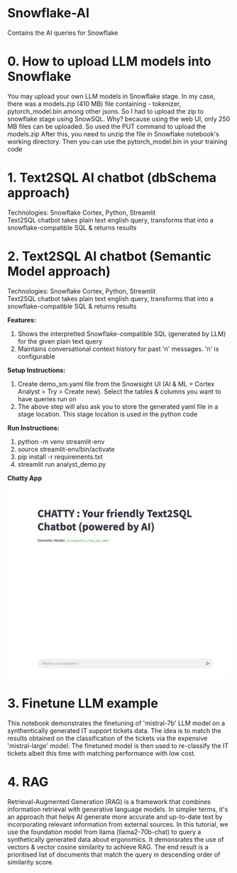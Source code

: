 # Snowflake-AI
 Contains the AI queries for Snowflake

# 0. How to upload LLM models into Snowflake
You may upload your own LLM models in Snowflake stage. In my case, there was a models.zip (410 MB) file containing - tokenizer, pytorch_model.bin among other jsons. So I had to upload the zip to snowflake stage using SnowSQL. Why? because using the web UI, only 250 MB files can be uploaded. So used the PUT command to upload the models.zip
After this, you need to unzip the file in Snowflake notebook's working directory. Then you can use the pytorch_model.bin in your training code

# 1. Text2SQL AI chatbot (dbSchema approach)
Technologies: Snowflake Cortex, Python, Streamlit <br>
Text2SQL chatbot takes plain text english query, transforms that into a snowflake-compatible SQL & returns results <br>

# 2. Text2SQL AI chatbot (Semantic Model approach)
Technologies: Snowflake Cortex, Python, Streamlit <br>
Text2SQL chatbot takes plain text english query, transforms that into a snowflake-compatible SQL & returns results <br>

**Features:** <br>
1. Shows the interpretted Snowflake-compatible SQL (generated by LLM) for the given plain text query
2. Maintains conversational context history for past 'n' messages. 'n' is configurable

**Setup Instructions:** <br>
1. Create demo_sm.yaml file from the Snowsight UI (AI & ML > Cortex Analyst > Try > Create new). Select the tables & columns you want to have queries run on
2. The above step will also ask you to store the generated yaml file in a stage location. This stage location is used in the python code

**Run Instructions:** <br>
1. python -m venv streamlit-env
2. source streamlit-env/bin/activate
3. pip install -r requirements.txt
4. streamlit run analyst_demo.py

**Chatty App** <br>
![Alt text](images/chatty.gif)

# 3. Finetune LLM example
This notebook demonstrates the finetuning of 'mistral-7b' LLM model on a synthentically generated IT support tickets data. The idea is to match the results obtained on the classification of the tickets via the expensive 'mistral-large' model. The finetuned model is then used to re-classify the IT tickets albeit this time with matching performance with low cost.

# 4. RAG
Retrieval-Augmented Generation (RAG) is a framework that combines information retrieval with generative language models. In simpler terms, it's an approach that helps AI generate more accurate and up-to-date text by incorporating relevant information from external sources. In this tutorial, we use the foundation model from llama (llama2-70b-chat) to query a synthetically generated data about ergonomics. It demonsrates the use of vectors & vector cosine similarity to achieve RAG. The end result is a prioritised list of documents that match the query in descending order of similarity score.
